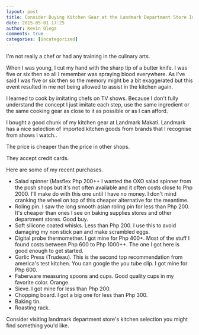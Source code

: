 ```yaml
---
layout: post
title: Consider Buying Kitchen Gear at the Landmark Department Store In Makati
date: 2015-05-01 17:25
author: Kevin Olega
comments: true
categories: [Uncategorized]
---
```

I'm not really a chef or had any training in the culinary arts.

When I was young, I cut my hand with the sharp tip of a butter knife. I was five or six then so all I remember was spraying blood everywhere. As I've said I was five or six then so the memory might be a bit exaggerated but this event resulted in me not being allowed to assist in the kitchen again.

I learned to cook by imitating chefs on TV shows. Because I don't fully understand the concept I just imitate each step, use the same ingredient or the same cooking gear as close to it as possible or as I can afford.

I bought a good chunk of my kitchen gear at Landmark Makati. Landmark has a nice selection of imported kitchen goods from brands that I recognise from shows I watch..

The price is cheaper than the price in other shops.

They accept credit cards.

Here are some of my recent purchases.

<ul><li>Salad spinner (Masflex Php 200++ I wanted the OXO salad spinner from the posh shops but it's not often available and it often costs close to Php 2000. I'll make do with this one until I have no money. I don't mind cranking the wheel on top of this cheaper alternative for the meantime.</li><li>Roling pin. I saw the long smooth asian roling pin for less than Php 200. It's cheaper than ones I see on baking supplies stores and other department stores. Good buy.</li><li>Soft silicone coated whisks. Less than Php 200. I use this to avoid damaging my non stick pan and make scrambled eggs.</li><li>Digital probe thermomether. I got mine for Php 400+. Most of the stuff I found costs between Php 600 to Php 1000++. The one I got here is good enough to get started.&nbsp;</li><li>Garlic Press (Trudeau). This is the second top recommendation from america's test kitchen. You can google the you tube clip. I got mine for Php 600.</li><li>Faberware measuring spoons and cups. Good quality cups in my favorite color. Orange.</li><li>Sieve. I got mine for less than Php 200.</li><li>Chopping board. I got a big one for less than Php 300.</li><li>Baking tin.</li><li>Roasting rack.</li></ul>

Consider visiting landmark department store's kitchen selection you might find something you'd like.
